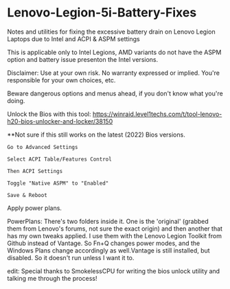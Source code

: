 # Lenovo-Legion-5i-Battery-Fixes
Notes and utilities for fixing the excessive battery drain on Lenovo Legion Laptops due to Intel and ACPI &amp; ASPM settings


 This is applicable only to Intel Legions, AMD variants do not have the ASPM option and battery issue presenton the Intel versions.

Disclaimer: Use at your own risk. No warranty expressed or implied. You're responsible for your own choices, etc.

Beware dangerous options and menus ahead, if you don't know what you're doing.

Unlock the Bios with this tool: https://winraid.level1techs.com/t/tool-lenovo-h20-bios-unlocker-and-locker/38150

**Not sure if this still works on the latest (2022) Bios versions.

    Go to Advanced Settings

    Select ACPI Table/Features Control

    Then ACPI Settings

    Toggle "Native ASPM" to "Enabled"

    Save & Reboot

Apply power plans.

PowerPlans:  There's two folders inside it. One is the 'original' (grabbed them from Lenovo's forums, not sure the exact origin) and then another that has my own tweaks applied. I use them with the Lenovo Legion Toolkit from Github instead of Vantage. So Fn+Q changes power modes, and the Windows Plans change accordingly as well.Vantage is still installed, but disabled. So it doesn't run unless I want it to.

edit: Special thanks to SmokelessCPU for writing the bios unlock utility and talking me through the process!
